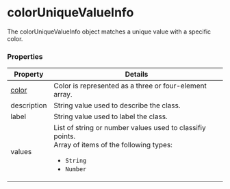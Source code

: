 # colorUniqueValueInfo

The colorUniqueValueInfo object matches a unique value with a specific color.

### Properties

| Property | Details
| --- | ---
| [color](color.md) | Color is represented as a three or four-element array.
| description | String value used to describe the class.
| label | String value used to label the class.
| values | List of string or number values used to classifiy points.<br>Array of items of the following types: <ul><li>`String`</li><li>`Number`</li></ul>



